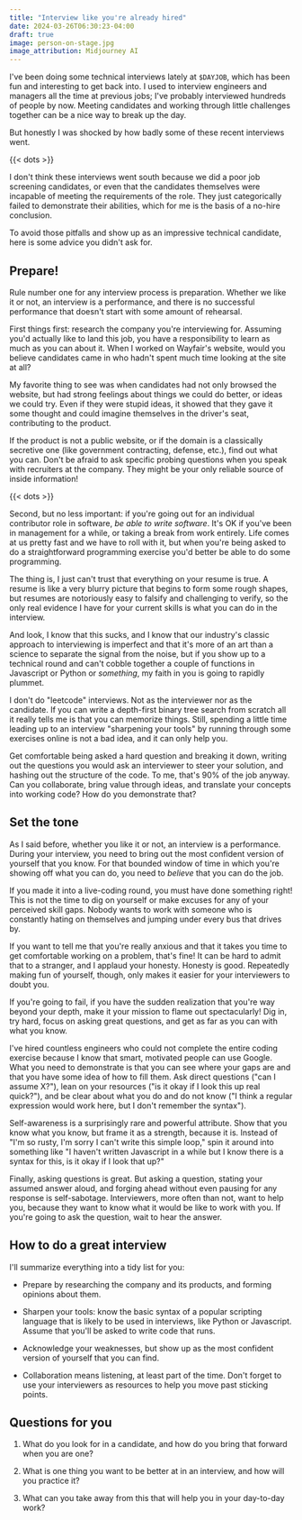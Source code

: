 ```yaml
---
title: "Interview like you're already hired"
date: 2024-03-26T06:30:23-04:00
draft: true
image: person-on-stage.jpg
image_attribution: Midjourney AI
---
```


I've been doing some technical interviews lately at `$DAYJOB`, which has been
fun and interesting to get back into. I used to interview engineers and managers
all the time at previous jobs; I've probably interviewed hundreds of people by
now. Meeting candidates and working through little challenges together can be a
nice way to break up the day.

But honestly I was shocked by how badly some of these recent interviews went.

<!--more-->
{{< dots >}}

I don't think these interviews went south because we did a poor job screening
candidates, or even that the candidates themselves were incapable of meeting the
requirements of the role. They just categorically failed to demonstrate their
abilities, which for me is the basis of a no-hire conclusion.

To avoid those pitfalls and show up as an impressive technical candidate, here
is some advice you didn't ask for.

## Prepare!

Rule number one for any interview process is preparation. Whether we like it or
not, an interview is a performance, and there is no successful performance that
doesn't start with some amount of rehearsal.

First things first: research the company you're interviewing for. Assuming you'd
actually like to land this job, you have a responsibility to learn as much as
you can about it. When I worked on Wayfair's website, would you believe
candidates came in who hadn't spent much time looking at the site at all?

My favorite thing to see was when candidates had not only browsed the website,
but had strong feelings about things we could do better, or ideas we could try.
Even if they were stupid ideas, it showed that they gave it some thought and
could imagine themselves in the driver's seat, contributing to the product.

If the product is not a public website, or if the domain is a classically
secretive one (like government contracting, defense, etc.), find out what you
can. Don't be afraid to ask specific probing questions when you speak with
recruiters at the company. They might be your only reliable source of inside
information!

{{< dots >}}

Second, but no less important: if you're going out for an individual contributor
role in software, *be able to write software*. It's OK if you've been in
management for a while, or taking a break from work entirely. Life comes at us
pretty fast and we have to roll with it, but when you're being asked to do a
straightforward programming exercise you'd better be able to do some
programming.

The thing is, I just can't trust that everything on your resume is true. A
resume is like a very blurry picture that begins to form some rough shapes, but
resumes are notoriously easy to falsify and challenging to verify, so the only
real evidence I have for your current skills is what you can do in the
interview.

And look, I know that this sucks, and I know that our industry's classic
approach to interviewing is imperfect and that it's more of an art than a
science to separate the signal from the noise, but if you show up to a technical
round and can't cobble together a couple of functions in Javascript or Python or
*something*, my faith in you is going to rapidly plummet.

I don't do "leetcode" interviews. Not as the interviewer nor as the candidate.
If you can write a depth-first binary tree search from scratch all it really
tells me is that you can memorize things. Still, spending a little time leading
up to an interview "sharpening your tools" by running through some exercises
online is not a bad idea, and it can only help you.

Get comfortable being asked a hard question and breaking it down, writing out
the questions you would ask an interviewer to steer your solution, and hashing
out the structure of the code. To me, that's 90% of the job anyway. Can you
collaborate, bring value through ideas, and translate your concepts into working
code? How do you demonstrate that?

## Set the tone

As I said before, whether you like it or not, an interview is a performance.
During your interview, you need to bring out the most confident version of
yourself that you know. For that bounded window of time in which you're showing
off what you can do, you need to *believe* that you can do the job.

If you made it into a live-coding round, you must have done something right!
This is not the time to dig on yourself or make excuses for any of your
perceived skill gaps. Nobody wants to work with someone who is constantly hating
on themselves and jumping under every bus that drives by.

If you want to tell me that you're really anxious and that it takes you time to
get comfortable working on a problem, that's fine! It can be hard to admit that
to a stranger, and I applaud your honesty. Honesty is good. Repeatedly making
fun of yourself, though, only makes it easier for your interviewers to doubt
you.

If you're going to fail, if you have the sudden realization that you're way
beyond your depth, make it your mission to flame out spectacularly! Dig in, try
hard, focus on asking great questions, and get as far as you can with what you
know. 

I've hired countless engineers who could not complete the entire coding exercise
because I know that smart, motivated people can use Google. What you need to
demonstrate is that you can see where your gaps are and that you have some idea
of how to fill them. Ask direct questions ("can I assume X?"), lean on your
resources ("is it okay if I look this up real quick?"), and be clear about what
you do and do not know ("I think a regular expression would work here, but I
don't remember the syntax").

Self-awareness is a surprisingly rare and powerful attribute. Show that you know
what you know, but frame it as a strength, because it is. Instead of "I'm so
rusty, I'm sorry I can't write this simple loop," spin it around into something
like "I haven't written Javascript in a while but I know there is a syntax for
this, is it okay if I look that up?"

Finally, asking questions is great. But asking a question, stating your assumed
answer aloud, and forging ahead without even pausing for any response is
self-sabotage. Interviewers, more often than not, want to help you, because they
want to know what it would be like to work with you. If you're going to ask the
question, wait to hear the answer.

## How to do a great interview

I'll summarize everything into a tidy list for you:

* Prepare by researching the company and its products, and forming opinions
  about them.

* Sharpen your tools: know the basic syntax of a popular scripting language that
  is likely to be used in interviews, like Python or Javascript. Assume that
  you'll be asked to write code that runs.

* Acknowledge your weaknesses, but show up as the most confident version of
  yourself that you can find.

* Collaboration means listening, at least part of the time. Don't forget to use
  your interviewers as resources to help you move past sticking points.

## Questions for you

1. What do you look for in a candidate, and how do you bring that forward when
   you are one?

2. What is one thing you want to be better at in an interview, and how will you
   practice it?

3. What can you take away from this that will help you in your day-to-day work?
